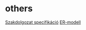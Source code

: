 # others
[Szakdolgozat specifikáció](https://onedrive.live.com/view.aspx?resid=D32417D921A94500!350032&ithint=file%2cdocx&authkey=!AOA51Ca1FbhZ1I4)
[ER-modell](https://1drv.ms/u/s!AgBFqSHZFyTTlb4MnKhaUg_EXHjIpA?e=IIiPYK)
